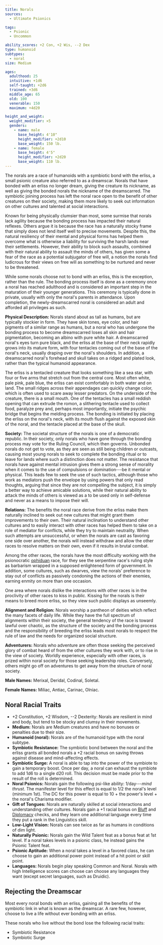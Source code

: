 ```yaml
---
title: Norals
sources:
  - Ultimate Psionics

tags:
  - Psionic
  - Uncommon

ability_scores: +2 Con, +2 Wis, --2 Dex
type: humanoid
subtypes:
  - noral
size: Medium

ages:
  adulthood: 25
  intuitive: +1d6
  self-taught: +2d6
  trained: +3d6
  middle_age: 65
  old: 100
  venerable: 150
  maximum: +4d20

height_and_weight:
  weight_modifier: ×5
  genders:
    - name: male
      base_height: 4'10"
      height_modifier: +2d10
      base_weight: 150 lb.
    - name: female
      base_height: 4'5"
      height_modifier: +2d20
      base_weight: 110 lb.
---
```


The norals are a race of humanoids with a symbiotic bond with the erliss, a small psionic creature also referred to as a dreamscar. Norals that have bonded with an erliss no longer dream, giving the creature its nickname, as well as giving the bonded norals the nickname of the dreamscarred. The symbiotic joining process has left the noral race open to the benefit of other creatures on their society, making them more likely to seek out information on other cultures and talented at social interactions.

Known for being physically clumsier than most, some surmise that norals lack agility because the bonding process has impacted their natural reflexes. Others argue it is because the race has a naturally stocky frame that simply does not lend itself well to precise movements. Despite this, the natural resiliency of their mental and physical forms has helped them overcome what is otherwise a liability for surviving the harsh lands near their settlements. However, their ability to block such assaults, combined with their natural ability to assault the minds of others, has given some a fear of the race as a potential subjugator of free will, a notion the norals find ludicrous for their views on free will as something to be nurtured and never to be threatened.

While some norals choose not to bond with an erliss, this is the exception, rather than the rule. The bonding process itself is done as a ceremony once a noral has reached adulthood and is considered an important step in the maturation of their younger generations. This ceremony is typically done in private, usually with only the noral's parents in attendance. Upon completion, the newly-dreamscarred noral is considered an adult and afforded all privileges as such.

**Physical Description:** Norals stand about as tall as humans, but are typically stockier in form. They have skin tones, eye color, and hair pigments of a similar range as humans, but a noral who has undergone the bonding process to become dreamscarred loses all skin and hair pigmentation, becoming an albino with pure white hair. A dreamscarred noral's eyes turn pure black, and the erliss at the base of their neck rapidly grows into its mature form, with four tentacles coming out of the base of the noral's neck, usually draping over the noral's shoulders. In addition, a dreamscarred noral's forehead and skull takes on a ridged and plated look, rather than the typical humanoid appearance.

The erliss is a tentacled creature that looks something like a sea star, with four or five arms that stretch out from the central core. Most often white, pale pink, pale blue, the erliss can exist comfortably in both water and on land. The small ridges across their appendages can quickly change color, which is often used to scare away lesser predators. On the underside of the creature, there is a small mouth. One of the tentacles has a small reddish opening that can extrude the romon, a slithering tentacle used to collect food, paralyze prey and, perhaps most importantly, initiate the psychic bridge that begins the melding process. The bonding is initiated by placing the erliss on the noral's neck, with its mouth flush against the exposed skin of the noral, and the tentacle placed at the base of the skull.

**Society:** The societal structure of the norals is one of a democratic republic. In their society, only norals who have gone through the bonding process may vote for the Ruling Council, which then governs. Unbonded norals do not get to vote, as they are seen as still being children or outcasts, causing most young norals to seek to complete the bonding ritual or to leave for lands where such a distinction does not matter. The resistance that norals have against mental intrusion gives them a strong sense of morality when it comes to the use of compulsions or domination---be it mental or physical. This leads few to seek the use of such tactics, although those who work as mediators push the envelope by using powers that only read thoughts, arguing that since they are not compelling the subject, it is simply a better way to achieve amicable solutions, while their natural ability to attack the minds of others is viewed as a to be used only in self-defense and never as a means to impose their will.

**Relations:** The benefits the noral race derive from the erliss make them naturally inclined to seek out new cultures that might grant them improvements to their own. Their natural inclination to understand other cultures and to easily interact with other races has helped them to take on a role of mediator for conflicts, while they try to maintain neutrality. When such attempts are unsuccessful, or when the norals are cast as favoring one side over another, the norals will instead withdraw and allow the other races to resolve matters on their own, even if it results in brutal combat.

Among the other races, the norals have the most difficulty working with the psionocratic [ophiduan](/races/ophiduans/) race, for they see the serpentine race's ruling style as barbarism wrapped in a supposed enlightened form of government. In addition, some cultures, such as dwarves, view the norals' preference to stay out of conflicts as passively condoning the actions of their enemies, earning enmity on more than one occasion.

One area where norals dislike the interactions with other races is in the proclivity of other races to kiss in public. Kissing for the norals is their means to breed more erliss, so they view such public displays as unseemly.

**Alignment and Religion:** Norals worship a pantheon of deities which reflect the many facets of daily life. While they have the full spectrum of alignments within their society, the general tendency of the race is toward lawful over chaotic, as the structure of the society and the bonding process and the responsibility of breeding the erliss leads most norals to respect the rule of law and the needs for organized social structure.

**Adventurers:** Norals who adventure are often those seeking the perceived glory of combat heard of from the other cultures they work with, or to rise in the view of society. Worldly experience, especially with other races, is prized within noral society for those seeking leadership roles. Conversely, others might go off on adventures to get away from the structure of noral society.

**Male Names:** Merixal, Deridal, Codinal, Soletal.

**Female Names:** Miliac, Antiac, Carinac, Olniac.

## Noral Racial Traits

- +2 Constitution, +2 Wisdom, --2 Dexterity: Norals are resilient in mind and body, but tend to be stocky and clumsy in their movements.
- **Medium:** Norals are Medium creatures and have no bonuses or penalties due to their size.
- **Humanoid (noral):** Norals are of the humanoid type with the noral subtype.
- **Symbiotic Resistance:** The symbiotic bond between the noral and the erliss grants all bonded norals a +2 racial bonus on saving throws against disease and mind-affecting effects.
- **Symbiotic Surge:** A noral is able to tap into the power of the symbiote to gain a temporary boost. Once per day, a noral can exhaust the symbiote to add 1d6 to a single d20 roll. This decision must be made prior to the result of the roll is determined.
- **Noral Psionics:** Norals gain the following psi-like ability: 1/day---*mind thrust*. The manifester level for this effect is equal to 1/2 the noral's level (minimum 1st). The DC for this power is equal to 10 + the power's level + the noral's Charisma modifier.
- **Gift of Tongues:** Norals are naturally skilled at social interactions and understanding other cultures. Norals gain a +1 racial bonus on [Bluff](/skills/bluff/) and [Diplomacy](/skills/diplomacy/) checks, and they learn one additional language every time they put a rank in the Linguistics skill.
- **Low-Light Vision:** Norals can see twice as far as humans in conditions of dim light.
- **Naturally Psionic:** Norals gain the Wild Talent feat as a bonus feat at 1st level. If a noral takes levels in a psionic class, he instead gains the Psionic Talent feat.
- **Psionic Aptitude:** When a noral takes a level in a favored class, he can choose to gain an additional power point instead of a hit point or skill point.
- **Languages:** Norals begin play speaking Common and Noral. Norals with high Intelligence scores can choose can choose any languages they want (except secret languages, such as Druidic).

## Rejecting the Dreamscar

Most every noral bonds with an erliss, gaining all the benefits of the symbiotic link in what is known as the dreamscar. A rare few, however, choose to live a life without ever bonding with an erliss.

These norals who live without the bond lose the following racial traits:

- Symbiotic Resistance
- Symbiotic Surge
